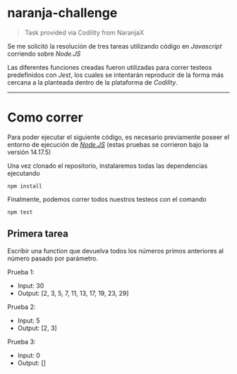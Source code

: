 # naranja-challenge
> Task provided via Codility from NaranjaX

Se me solicitó la resolución de tres tareas utilizando código en *Javascript* corriendo sobre *Node.JS*

Las diferentes funciones creadas fueron utilizadas para correr testeos predefinidos con *Jest*, los cuales se intentarán reproducir de la forma más cercana a la planteada dentro de la plataforma de *Codility*.

* * *

# Como correr

Para poder ejecutar el siguiente código, es necesario previamente poseer el entorno de ejecución de [*Node.JS*](https://nodejs.org/es/) (estas pruebas se corrieron bajo la versión 14.17.5)

Una vez clonado el repositorio, instalaremos todas las dependencias ejecutando

```
npm install
```

Finalmente, podemos correr todos nuestros testeos con el comando
```
npm test
```
## Primera tarea

Escribir una function que devuelva todos los números primos anteriores al número pasado por parámetro.

Prueba 1:

- Input: 30
- Output: [2, 3, 5, 7, 11, 13, 17, 19, 23, 29]

Prueba 2:

- Input: 5
- Output: [2, 3]

Prueba 3:

- Input: 0
- Output: []